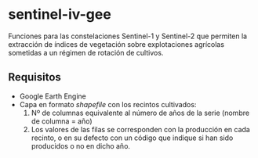 # sentinel-iv-gee

Funciones para las constelaciones Sentinel-1 y Sentinel-2 que permiten la extracción de índices de vegetación sobre explotaciones agrícolas sometidas a un régimen de rotación de cultivos.

## Requisitos
- Google Earth Engine
- Capa en formato *shapefile* con los recintos cultivados:
  1. Nº de columnas equivalente al número de años de la serie (nombre de columna = año)
  2. Los valores de las filas se corresponden con la producción en cada recinto, o en su defecto con un código que indique si han sido producidos o no en dicho año.
